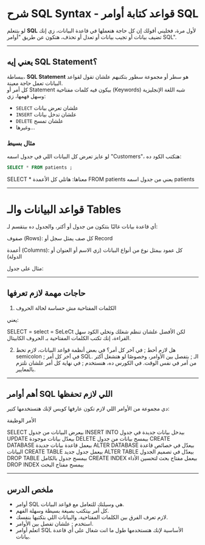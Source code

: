 # شرح SQL Syntax - قواعد كتابة أوامر SQL

لو بتتعلم **SQL** لأول مرة، فخليني أقولك إن كل حاجة هتعملها في قاعدة البيانات، زي إنك تضيف بيانات أو تجيب بيانات أو تعدل أو تحذف، هتكون عن طريق "أوامر SQL".

---

## يعني إيه SQL Statement؟

ببساطة، **SQL Statement** هو سطر أو مجموعة سطور بتكتبهم علشان تقول لقواعد البيانات تعمل حاجة معينة.  
كل أمر أو Statement بيكون فيه كلمات مفتاحية (Keywords) شبه اللغة الإنجليزية وسهل فهمها، زي:

- `SELECT` علشان تعرض بيانات  
- `INSERT` علشان تدخل بيانات  
- `DELETE` علشان تمسح  
- وغيرها...

### مثال بسيط

لو عايز تعرض كل البيانات اللي في جدول اسمه "Customers"، هتكتب الكود ده:

```sql
SELECT * FROM patients ;
```
SELECT * معناها: هاتلي كل الأعمدة 
FROM patients يعني من جدول اسمه patients 



---

# قواعد البيانات والـ Tables

أي قاعدة بيانات غالبًا بتتكون من جدول أو أكتر، والجدول ده بيتقسم لـ:

صفوف (Rows): كل صف يمثل سجل أو Record

أعمدة (Columns): كل عمود بيمثل نوع من أنواع البيانات (زي الاسم أو العنوان أو الدولة)


مثال على جدول:





---

## حاجات مهمة لازم تعرفها

1. الكلمات المفتاحية مش حساسة لحالة الحروف

يعني:

SELECT = select = SeLeCt
لكن الأفضل علشان تنظم شغلك وتخلي الكود سهل القراءة، إنك تكتب الكلمات المفتاحية بـ الحروف الكابيتال.

2. هل لازم أحط ; في آخر كل أمر؟
في بعض أنظمة قواعد البيانات، لازم تحط semicolon ; في آخر كل أمر SQL.
الـ ; بتفصل بين الأوامر، وخصوصًا لو هتشغل أكتر من أمر في نفس الوقت.
في الكورس ده، هنستخدم ; في نهاية كل أمر علشان نلتزم بالمعايير.


---

## أهم أوامر SQL اللي لازم تحفظها

دي مجموعة من الأوامر اللي لازم تكون عارفها كويس لإنك هتستخدمها كتير:

الأمر	الوظيفة

SELECT	بيعرض البيانات من جدول
INSERT INTO	بيدخل بيانات جديدة في جدول
UPDATE	بيعدّل بيانات موجودة
DELETE	بيمسح بيانات من جدول
CREATE DATABASE	بيعمل قاعدة بيانات جديدة
ALTER DATABASE	بيعدّل في خصائص قاعدة البيانات
CREATE TABLE	بيعمل جدول جديد
ALTER TABLE	بيعدّل في تصميم الجدول
DROP TABLE	بيمسح جدول بالكامل
CREATE INDEX	بيعمل مفتاح بحث لتحسين الأداء
DROP INDEX	بيمسح مفتاح البحث



---

## ملخص الدرس
- أوامر SQL هي وسيلتك للتعامل مع قواعد البيانات.
- كل أمر بيتكتب بصيغة بسيطة وسهلة الفهم.
- لازم تعرف الفرق بين الكلمات المفتاحية، والبيانات اللي بتكتبها بنفسك.
- استخدم ; علشان تفصل بين الأوامر.
- اتعلم أوامر SQL الأساسية لإنك هتستخدمها طول ما انت شغال على أي قاعدة بيانات.
